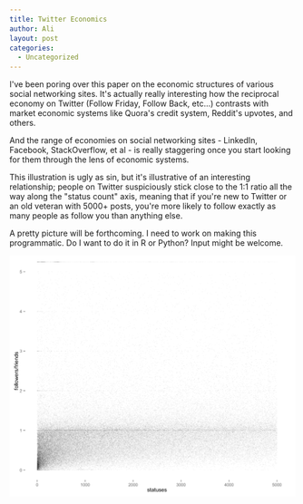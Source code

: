 ```yaml
---
title: Twitter Economics
author: Ali
layout: post
categories:
  - Uncategorized
---
```

I've been poring over this paper on the economic structures of various social networking sites. It's actually really interesting how the reciprocal economy on Twitter (Follow Friday, Follow Back, etc...) contrasts with market economic systems like Quora's credit system, Reddit's upvotes, and others.

And the range of economies on social networking sites - LinkedIn, Facebook, StackOverflow, et al - is really staggering once you start looking for them through the lens of economic systems.

This illustration is ugly as sin, but it's illustrative of an interesting relationship; people on Twitter suspiciously stick close to the 1:1 ratio all the way along the "status count" axis, meaning that if you're new to Twitter or an old veteran with 5000+ posts, you're more likely to follow exactly as many people as follow you than anything else.

A pretty picture will be forthcoming. I need to work on making this programmatic. Do I want to do it in R or Python? Input might be welcome.


![final][]

[final]: /content/final.png

